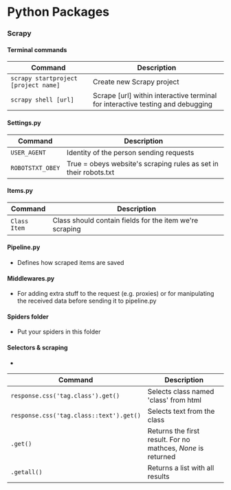 
Python Packages
============


### Scrapy

#### Terminal commands
| Command | Description |
| ------- | ----------- |
| `scrapy startproject [project name]` | Create new Scrapy project |
| `scrapy shell [url]` | Scrape [url] within interactive terminal for interactive testing and debugging |


#### Settings.py
| Command | Description |
| ------- | ----------- |
| `USER_AGENT` | Identity of the person sending requests |
| `ROBOTSTXT_OBEY` | True = obeys website's scraping rules as set in their robots.txt |

#### Items.py
| Command | Description |
| ------- | ----------- |
| `Class Item` | Class should contain fields for the item we're scraping |

#### Pipeline.py
- Defines how scraped items are saved

#### Middlewares.py
- For adding extra stuff to the request (e.g. proxies) or for manipulating the received data before sending it to pipeline.py

#### Spiders folder
- Put your spiders in this folder

#### Selectors & scraping
- 
| Command | Description |
| ------- | ----------- |
| `response.css('tag.class').get()` | Selects class named 'class' from html <tag> |
| `response.css('tag.class::text').get()` | Selects text from the class |
| `.get()` | Returns the first result. For no mathces, *None* is returned |
| `.getall()` | Returns a list with all results |

